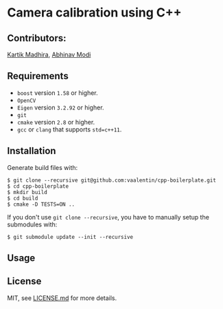 # Camera calibration using C++

## Contributors:
[Kartik Madhira](www.github.com/kartikmadhira1), [Abhinav Modi](www.github.com/abhi1625)

## Requirements
- `boost` version `1.58` or higher. 
- `OpenCV` 
- `Eigen` version `3.2.92` or higher.
- `git`
- `cmake` version `2.8` or higher.
- `gcc` or `clang` that supports `std=c++11`.

## Installation

Generate build files with:

```
$ git clone --recursive git@github.com:vaalentin/cpp-boilerplate.git
$ cd cpp-boilerplate
$ mkdir build
$ cd build
$ cmake -D TESTS=ON ..
```

If you don't use `git clone --recursive`,  you have to manually setup the submodules with:

```
$ git submodule update --init --recursive
```

## Usage


## License

MIT, see [LICENSE.md](https://github.com/vaalentin/cpp-boilerplate/blob/master/LICENSE.md) for more details.
